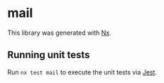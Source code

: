 # mail

This library was generated with [Nx](https://nx.dev).

## Running unit tests

Run `nx test mail` to execute the unit tests via [Jest](https://jestjs.io).

